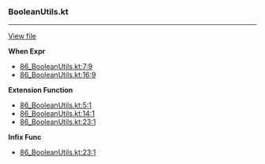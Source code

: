 ### BooleanUtils.kt
---
[View file](../../precision_analyzed/86_BooleanUtils.kt)

**When Expr**

 - [86_BooleanUtils.kt:7:9](../../precision_analyzed/86_BooleanUtils.kt#L7)
 - [86_BooleanUtils.kt:16:9](../../precision_analyzed/86_BooleanUtils.kt#L16)

**Extension Function**

 - [86_BooleanUtils.kt:5:1](../../precision_analyzed/86_BooleanUtils.kt#L5)
 - [86_BooleanUtils.kt:14:1](../../precision_analyzed/86_BooleanUtils.kt#L14)
 - [86_BooleanUtils.kt:23:1](../../precision_analyzed/86_BooleanUtils.kt#L23)

**Infix Func**

 - [86_BooleanUtils.kt:23:1](../../precision_analyzed/86_BooleanUtils.kt#L23)
